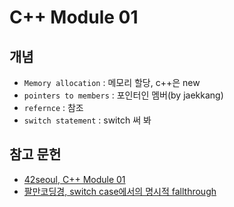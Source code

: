 # C++ Module 01

## 개념
- `Memory allocation` : 메모리 할당, c++은 new
- `pointers to members` : 포인터인 멤버(by jaekkang)
- `refernce` : 참조
- `switch statement` : switch 써 봐

## 참고 문헌
- [42seoul, C++ Module 01](https://cdn.intra.42.fr/pdf/pdf/82232/en.subject.pdf)
- [팔만코딩경, switch case에서의 명시적 fallthrough](https://80000coding.oopy.io/e570df15-29ef-4642-9045-4f72795785e9)